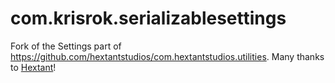 # com.krisrok.serializablesettings

Fork of the Settings part of https://github.com/hextantstudios/com.hextantstudios.utilities. Many thanks to [Hextant](https://github.com/Hextant)!
